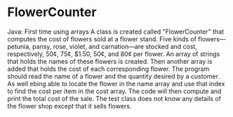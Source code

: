 # FlowerCounter
Java:  First time using arrays
A class is created called "FlowerCounter" that computes the cost of flowers sold at a flower stand. Five kinds of flowers—petunia, pansy, rose, violet, and carnation—are stocked and cost, respectively, 50¢, 75¢, $1.50, 50¢, and 80¢ per flower. An array of strings that holds the names of these flowers is created. Then another array is added that holds the cost of each corresponding flower. The program should read the name of a flower and the quantity desired by a customer. As well ebing able to locate the flower in the name array and use that index to find the cost per item in the cost array. The code will then compute and print the total cost of the sale. The test class does not know any details of the flower shop except that it sells flowers.
